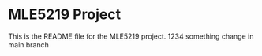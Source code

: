 # MLE5219 Project
This is the README file for the MLE5219 project.
1234
something change in main branch